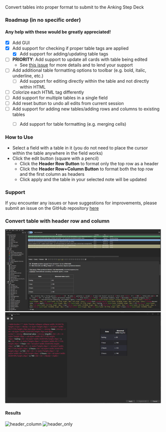 Convert tables into proper format to submit to the Anking Step Deck

### Roadmap (in no specific order)
#### Any help with these would be greatly appreciated!
- [x] Add GUI
- [x] Add support for checking if proper table tags are applied
  - [x] Add support for adding/updating table tags 
- [ ] **PRIORITY**: Add support to update all cards with table being edited
  - See [this issue](https://github.com/shmuelsash/AnkingTables/pull/5) for more details and to lend your support
- [ ] Add additional table formatting options to toolbar (e.g. bold, italic, underline, etc.)
  - [ ] Add support for editing directly within the table and not directly within HTML
- [ ] Colorize each HTML tag differently
- [ ] Add support for multiple tables in a single field
- [ ] Add reset button to undo all edits from current session
- [ ] Add support for adding new tables/adding rows and columns to existing tables
  - [ ] Add support for table formatting (e.g. merging cells)


### How to Use
- Select a field with a table in it (you do not need to place the cursor within the table anywhere in the field works)
- Click the edit button (square with a pencil)
  - Click the **Header Row Button** to format only the top row as a header
  - Click the **Header Row+Column Button** to format both the top row and the first column as headers
  - Click apply and the table in your selected note will be updated

### Support
If you encounter any issues or have suggestions for improvements, please submit an issue on the GitHub repository [here](https://github.com/shmuelsash/AnkingTables/issues)

### Convert table with header row and column
<img src="https://raw.githubusercontent.com/shmuelsash/AnkingTables/main/ankiweb/click_edit_button.gif" alt="click edit button">
<img src="https://raw.githubusercontent.com/shmuelsash/AnkingTables/main/ankiweb/tutorial.gif" alt="tutorial">

#### Results

<img src="https://raw.githubusercontent.com/shmuelsash/AnkingTables/main/ankiweb/header_column.gif" width="498" alt="header_column">
<img src="https://raw.githubusercontent.com/shmuelsash/AnkingTables/main/ankiweb/header_only.gif" width="510" alt="header_only">